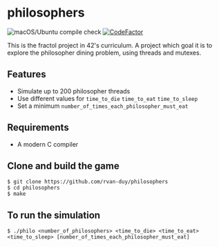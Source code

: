 # philosophers
![macOS/Ubuntu compile check](https://github.com/rvan-duy/philosophers/actions/workflows/build_philo.yml/badge.svg)
[![CodeFactor](https://www.codefactor.io/repository/github/rvan-duy/philosophers/badge/main)](https://www.codefactor.io/repository/github/rvan-duy/philosophers/overview/main)

This is the fractol project in 42's curriculum. A project which goal it is to explore the philosopher dining problem, using threads and mutexes.

## Features
- Simulate up to 200 philosopher threads
- Use different values for `time_to_die` `time_to_eat` `time_to_sleep`
- Set a minimum `number_of_times_each_philosopher_must_eat`

## Requirements
- A modern C compiler

## Clone and build the game
```
$ git clone https://github.com/rvan-duy/philosophers
$ cd philosophers
$ make
```

## To run the simulation
```
$ ./philo <number_of_philosophers> <time_to_die> <time_to_eat> <time_to_sleep> [number_of_times_each_philosopher_must_eat]
```
